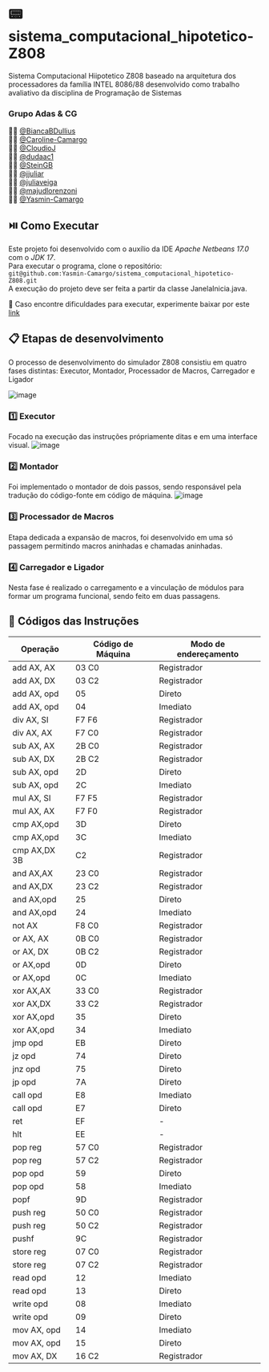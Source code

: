 # :pager: sistema_computacional_hipotetico-Z808
Sistema Computacional Hiipotetico Z808 baseado na arquitetura dos processadores da família INTEL 8086/88 desenvolvido como trabalho avaliativo da disciplina de Programação de Sistemas

### Grupo Adas & CG
:woman_technologist: [@BiancaBDullius](https://github.com/BiancaBDullius) <br />
:woman_technologist: [@Caroline-Camargo](https://github.com/Caroline-Camargo) <br />
:man_technologist: [@CloudioJ](https://github.com/CloudioJ) <br />
:woman_technologist: [@dudaac1](https://github.com/dudaac1) <br />
:man_technologist: [@SteinGB](https://github.com/SteinGB) <br />
:woman_technologist: [@jjuliar](https://github.com/jjuliar) <br />
:woman_technologist: [@juliaveiga](https://github.com/juliaveiga) <br />
:woman_technologist: [@majudlorenzoni](https://github.com/majudlorenzoni) <br />
:woman_technologist: [@Yasmin-Camargo](https://github.com/Yasmin-Camargo) <br />

## :play_or_pause_button: Como Executar
Este projeto foi desenvolvido com o auxílio da IDE _Apache Netbeans 17.0_ com o _JDK 17_.<br>
Para executar o programa, clone o repositório: <br>  `git@github.com:Yasmin-Camargo/sistema_computacional_hipotetico-Z808.git`<br> A execução do projeto deve ser feita a partir da classe JanelaInicia.java.

:pushpin: Caso encontre dificuldades para executar, experimente baixar por este [link](https://www.oracle.com/java/technologies/downloads/) 

## :clipboard: Etapas de desenvolvimento
O processo de desenvolvimento do simulador Z808 consistiu em quatro fases distintas: Executor, Montador, Processador de Macros, Carregador e Ligador

![image](https://github.com/Yasmin-Camargo/sistema_computacional_hipotetico-Z808/assets/88253809/458d5e42-cd38-4ff1-a8ee-f1d936ef1878)

### :one: Executor
Focado na execução das instruções própriamente ditas e em uma interface visual.
![image](https://github.com/Yasmin-Camargo/sistema_computacional_hipotetico-Z808/assets/88253809/72163134-3db4-4a9d-a112-e5d3b17dd872)

### :two: Montador
Foi implementado o montador de dois passos, sendo responsável pela tradução do código-fonte em código de máquina.
![image](https://github.com/Yasmin-Camargo/sistema_computacional_hipotetico-Z808/assets/88253809/9fd93679-4437-4df6-a7a3-29a30dce575c)

### :three: Processador de Macros
Etapa dedicada a expansão de macros, foi desenvolvido em uma só passagem permitindo macros aninhadas e chamadas aninhadas.

### :four: Carregador e Ligador
Nesta fase é realizado o carregamento e a vinculação de módulos para formar um programa funcional, sendo feito em duas passagens.


## :mag_right: Códigos das Instruções

| Operação  |  Código de Máquina| Modo de endereçamento |
| --------  | ------------------| --------------------- |
add AX, AX  | 03 C0             | Registrador           
add AX, DX  | 03 C2             | Registrador
add AX, opd | 05                | Direto
add AX, opd | 04                | Imediato
div AX, SI  | F7 F6             | Registrador
div AX, AX  | F7 C0             | Registrador
sub AX, AX  | 2B C0             | Registrador
sub AX, DX  | 2B C2             | Registrador
sub AX, opd | 2D                | Direto
sub AX, opd | 2C                | Imediato
mul AX, SI  | F7 F5             | Registrador
mul AX, AX  | F7 F0             | Registrador
cmp AX,opd  | 3D                | Direto
cmp AX,opd  | 3C                | Imediato
cmp AX,DX 3B| C2                | Registrador
and AX,AX   | 23 C0             | Registrador
and AX,DX   | 23 C2             | Registrador
and AX,opd  | 25                | Direto
and AX,opd  | 24                | Imediato 
not AX      | F8 C0             | Registrador
or AX, AX   | 0B C0             | Registrador
or AX, DX   | 0B C2             | Registrador
or AX,opd   | 0D                | Direto
or AX,opd   | 0C                | Imediato
xor AX,AX   | 33 C0             | Registrador
xor AX,DX   | 33 C2             | Registrador
xor AX,opd  | 35                | Direto
xor AX,opd  | 34                | Imediato
jmp opd     | EB                | Direto
jz opd      | 74                | Direto
jnz opd     | 75                | Direto
jp opd      | 7A                | Direto
call opd    | E8                | Imediato
call opd    | E7                | Direto
ret         | EF                | -
hlt         | EE                | -
pop reg     | 57 C0             | Registrador
pop reg     | 57 C2             | Registrador
pop opd     | 59                | Direto
pop opd     | 58                | Imediato
popf        | 9D                | Registrador
push reg    | 50 C0             | Registrador
push reg    | 50 C2             | Registrador
pushf       | 9C                | Registrador
store reg   | 07 C0             | Registrador
store reg   | 07 C2             | Registrador
read opd    | 12                | Imediato
read opd    | 13                | Direto
write opd   | 08                | Imediato
write opd   | 09                | Direto
mov AX, opd | 14                | Imediato
mov AX, opd | 15                | Direto
mov AX, DX  | 16 C2             | Registrador
